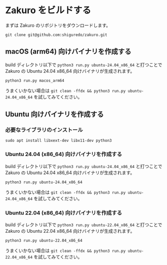 # Zakuro をビルドする

まずは Zakuro のリポジトリをダウンロードします。

```shell
git clone git@github.com:shiguredo/zakuro.git
```

## macOS (arm64) 向けバイナリを作成する

build ディレクトリ以下で `python3 run.py ubuntu-24.04_x86_64` と打つことで Zakuro の Ubuntu 24.04 x86_64 向けバイナリが生成されます。

```shell
python3 run.py macos_arm64
```

うまくいかない場合は `git clean -ffdx && python3 run.py ubuntu-24.04_x86_64` を試してみてください。

## Ubuntu 向けバイナリを作成する

### 必要なライブラリのインストール

```console
sudo apt install libxext-dev libx11-dev python3
```

### Ubuntu 24.04 (x86_64) 向けバイナリを作成する

build ディレクトリ以下で `python3 run.py ubuntu-24.04_x86_64` と打つことで Zakuro の Ubuntu 24.04 x86_64 向けバイナリが生成されます。

```shell
python3 run.py ubuntu-24.04_x86_64
```

うまくいかない場合は `git clean -ffdx && python3 run.py ubuntu-24.04_x86_64` を試してみてください。

### Ubuntu 22.04 (x86_64) 向けバイナリを作成する

build ディレクトリ以下で `python3 run.py ubuntu-22.04_x86_64` と打つことで Zakuro の Ubuntu 22.04 x86_64 向けバイナリが生成されます。

```shell
python3 run.py ubuntu-22.04_x86_64
```

うまくいかない場合は `git clean -ffdx && python3 run.py ubuntu-22.04_x86_64` を試してみてください。
